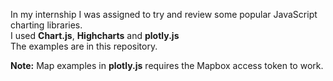 In my internship I was assigned to try and review some popular JavaScript charting libraries.  
I used __Chart.js__, __Highcharts__ and __plotly.js__  
The examples are in this repository.  

__Note:__ Map examples in __plotly.js__ requires the Mapbox access token to work.
